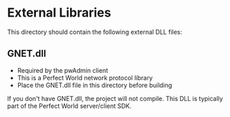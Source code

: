 # External Libraries

This directory should contain the following external DLL files:

## GNET.dll
- Required by the pwAdmin client
- This is a Perfect World network protocol library
- Place the GNET.dll file in this directory before building

If you don't have GNET.dll, the project will not compile. This DLL is typically part of the Perfect World server/client SDK.